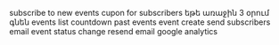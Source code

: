 subscribe to new events
cupon for subscribers եթե առաջին 3 օրում գնեն
events list countdown
past events
event create send subscribers email
event status change resend email
google analytics
